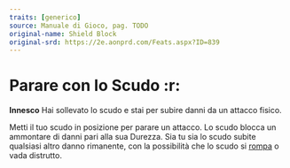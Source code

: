 ```yaml
---
traits: [generico]
source: Manuale di Gioco, pag. TODO
original-name: Shield Block
original-srd: https://2e.aonprd.com/Feats.aspx?ID=839
---
```


# Parare con lo Scudo :r:

**Innesco** Hai sollevato lo scudo e stai per subire danni da un attacco fisico.

Metti il tuo scudo in posizione per parare un attacco. Lo scudo blocca un
ammontare di danni pari alla sua Durezza. Sia tu sia lo scudo subite qualsiasi
altro danno rimanente, con la possibilità che lo scudo si
[rompa](/condizioni/rotto) o vada distrutto.
